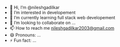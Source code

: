 - 👋 Hi, I’m @nileshgadilkar
- 👀 I’m interested in developement
- 🌱 I’m currently learning full stack web developement
- 💞️ I’m looking to collaborate on ...
- 📫 How to reach me nileshgadilkar2003@gmail.com
- 😄 Pronouns: ...
- ⚡ Fun fact: ...

<!---
nileshgadilkar/nileshgadilkar is a ✨ special ✨ repository because its `README.md` (this file) appears on your GitHub profile.
You can click the Preview link to take a look at your changes.
--->
